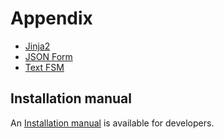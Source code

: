 # Appendix

- [Jinja2](appendix_sub/appendix_jinja2.md)
- [JSON Form](appendix_sub/appendix_jsonform.md)
- [Text FSM](appendix_sub/appendix_textfsm.md)

## Installation manual 

An [Installation manual](installation.md) is available for developers.


